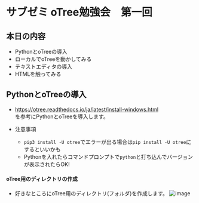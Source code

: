 # サブゼミ oTree勉強会　第一回

## 本日の内容
- PythonとoTreeの導入
- ローカルでoTreeを動かしてみる
- テキストエディタの導入
- HTMLを触ってみる

## PythonとoTreeの導入

- https://otree.readthedocs.io/ja/latest/install-windows.html  
を参考にPythonとoTreeを導入します。

- 注意事項
  - ```pip3 install -U otree```でエラーが出る場合は```pip install -U otree```にするといいかも
  - Pythonを入れたらコマンドプロンプトで```python```と打ち込んでバージョンが表示されたらOK!

#### oTree用のディレクトリの作成
- 好きなところにoTree用のディレクトリ(フォルダ)を作成します。
![image](https://user-images.githubusercontent.com/48300561/167908122-a4b63b3d-df9c-4127-acd9-67b7c0b98c1f.png)

